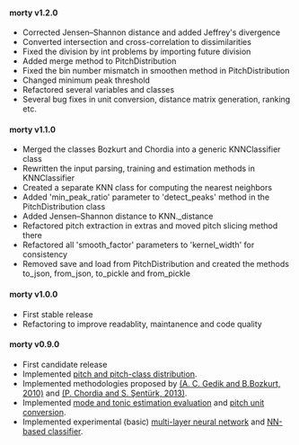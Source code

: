 #### morty v1.2.0
 - Corrected Jensen–Shannon distance and added Jeffrey's divergence
 - Converted intersection and cross-correlation to dissimilarities
 - Fixed the division by int problems by importing future division
 - Added merge method to PitchDistribution
 - Fixed the bin number mismatch in smoothen method in PitchDistribution
 - Changed minimum peak threshold
 - Refactored several variables and classes
 - Several bug fixes in unit conversion, distance matrix generation, ranking etc.

#### morty v1.1.0
 - Merged the classes Bozkurt and Chordia into a generic KNNClassifier class
 - Rewritten the input parsing, training and estimation methods in KNNClassifier
 - Created a separate KNN class for computing the nearest neighbors
 - Added 'min_peak_ratio' parameter to 'detect_peaks' method in the PitchDistribution class
 - Added Jensen–Shannon distance to KNN._distance
 - Refactored pitch extraction in extras and moved pitch slicing method there
 - Refactored all 'smooth_factor' parameters to 'kernel_width' for consistency
 - Removed save and load from PitchDistribution and created the methods to_json, from_json, to_pickle and from_pickle

#### morty v1.0.0
 - First stable release
 - Refactoring to improve readablity, maintanence and code quality

#### morty v0.9.0
 - First candidate release
 - Implemented [pitch and pitch-class distribution](https://github.com/altugkarakurt/morty/blob/master/morty/PitchDistribution.py).
 - Implemented methodologies proposed by [(A. C. Gedik and B.Bozkurt, 2010)](https://github.com/altugkarakurt/morty/blob/master/morty/Bozkurt.py) and [(P. Chordia and S. Şentürk, 2013)](https://github.com/altugkarakurt/morty/blob/master/morty/Chordia.py).
 - Implemented [mode and tonic estimation evaluation](https://github.com/altugkarakurt/morty/blob/master/morty/Evaluator.py) and [pitch unit conversion](https://github.com/altugkarakurt/morty/blob/master/morty/Converter.py).
 - Implemented experimental (basic) [multi-layer neural network](https://github.com/altugkarakurt/morty/blob/master/morty/NeuralNet.py) and [NN-based classifier](https://github.com/altugkarakurt/morty/blob/master/morty/NeuralClassifier.py).
